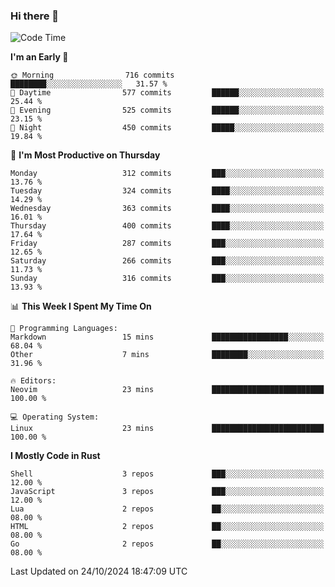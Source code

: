 ### Hi there 👋
<!--START_SECTION:waka-->
![Code Time](http://img.shields.io/badge/Code%20Time-340%20hrs%203%20mins-blue)

**I'm an Early 🐤** 

```text
🌞 Morning                716 commits         ████████░░░░░░░░░░░░░░░░░   31.57 % 
🌆 Daytime                577 commits         ██████░░░░░░░░░░░░░░░░░░░   25.44 % 
🌃 Evening                525 commits         ██████░░░░░░░░░░░░░░░░░░░   23.15 % 
🌙 Night                  450 commits         █████░░░░░░░░░░░░░░░░░░░░   19.84 % 
```
📅 **I'm Most Productive on Thursday** 

```text
Monday                   312 commits         ███░░░░░░░░░░░░░░░░░░░░░░   13.76 % 
Tuesday                  324 commits         ████░░░░░░░░░░░░░░░░░░░░░   14.29 % 
Wednesday                363 commits         ████░░░░░░░░░░░░░░░░░░░░░   16.01 % 
Thursday                 400 commits         ████░░░░░░░░░░░░░░░░░░░░░   17.64 % 
Friday                   287 commits         ███░░░░░░░░░░░░░░░░░░░░░░   12.65 % 
Saturday                 266 commits         ███░░░░░░░░░░░░░░░░░░░░░░   11.73 % 
Sunday                   316 commits         ███░░░░░░░░░░░░░░░░░░░░░░   13.93 % 
```


📊 **This Week I Spent My Time On** 

```text
💬 Programming Languages: 
Markdown                 15 mins             █████████████████░░░░░░░░   68.04 % 
Other                    7 mins              ████████░░░░░░░░░░░░░░░░░   31.96 % 

🔥 Editors: 
Neovim                   23 mins             █████████████████████████   100.00 % 

💻 Operating System: 
Linux                    23 mins             █████████████████████████   100.00 % 
```

**I Mostly Code in Rust** 

```text
Shell                    3 repos             ███░░░░░░░░░░░░░░░░░░░░░░   12.00 % 
JavaScript               3 repos             ███░░░░░░░░░░░░░░░░░░░░░░   12.00 % 
Lua                      2 repos             ██░░░░░░░░░░░░░░░░░░░░░░░   08.00 % 
HTML                     2 repos             ██░░░░░░░░░░░░░░░░░░░░░░░   08.00 % 
Go                       2 repos             ██░░░░░░░░░░░░░░░░░░░░░░░   08.00 % 
```




 Last Updated on 24/10/2024 18:47:09 UTC
<!--END_SECTION:waka-->

<!--
**YoganshSharma/YoganshSharma** is a ✨ _special_ ✨ repository because its `README.md` (this file) appears on your GitHub profile.

Here are some ideas to get you started:

- 🔭 I’m currently working on ...
- 🌱 I’m currently learning ...
- 👯 I’m looking to collaborate on ...
- 🤔 I’m looking for help with ...
- 💬 Ask me about ...
- 📫 How to reach me: ...
- 😄 Pronouns: ...
- ⚡ Fun fact: ...
-->
